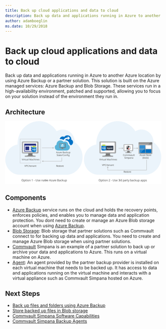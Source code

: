 ```yaml
---
title: Back up cloud applications and data to cloud
description: Back up data and applications running in Azure to another Azure location by using Azure Backup or a partner solution.
author: adamboeglin
ms.date: 10/29/2018
---
```

# Back up cloud applications and data to cloud
Back up data and applications running in Azure to another Azure location by using Azure Backup or a partner solution.
This solution is built on the Azure managed services: Azure Backup and Blob Storage. These services run in a high-availability environment, patched and supported, allowing you to focus on your solution instead of the environment they run in.

## Architecture
<img src="media/backup-archive-cloud-application.svg" alt='architecture diagram' />

## Components
* [Azure Backup](http://azure.microsoft.com/services/backup/) service runs on the cloud and holds the recovery points, enforces policies, and enables you to manage data and application protection. You dont need to create or manage an Azure Blob storage account when using [Azure Backup](http://azure.microsoft.com/services/backup/).
* [Blob Storage](href="http://azure.microsoft.com/services/storage/blobs/): Blob storage that partner solutions such as Commvault connect to for backing up data and applications. You need to create and manage Azure Blob storage when using partner solutions.
* [Commvault](http://azure.microsoft.com/marketplace/partners/commvault/commvault/) Simpana is an example of a partner solution to back up or archive your data and applications to Azure. This runs on a virtual machine on Azure.
* [Agent](https://documentation.commvault.com/commvault/v10/article?p=landing_pages/c_backup_agents.htm): An agent provided by the partner backup provider is installed on each virtual machine that needs to be backed up. It has access to data and applications running on the virtual machine and interacts with a virtual appliance such as Commvault Simpana hosted on Azure.

## Next Steps
* [Back up files and folders using Azure Backup](https://docs.microsoft.com/api/Redirect/documentation/articles/backup-try-azure-backup-in-10-mins/)
* [Store backed up files in Blob storage](https://docs.microsoft.com/api/Redirect/documentation/articles/storage-dotnet-how-to-use-blobs/)
* [Commvault Simpana Software Capabilities](https://documentation.commvault.com/commvault/v10/article?p=whats_new/c_commcell_features.htm)
* [Commvault Simpana Backup Agents](https://documentation.commvault.com/commvault/v10/article?p=landing_pages/c_backup_agents.htm)